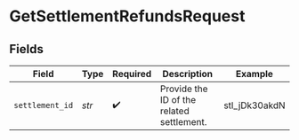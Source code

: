 # GetSettlementRefundsRequest


## Fields

| Field                                     | Type                                      | Required                                  | Description                               | Example                                   |
| ----------------------------------------- | ----------------------------------------- | ----------------------------------------- | ----------------------------------------- | ----------------------------------------- |
| `settlement_id`                           | *str*                                     | :heavy_check_mark:                        | Provide the ID of the related settlement. | stl_jDk30akdN                             |